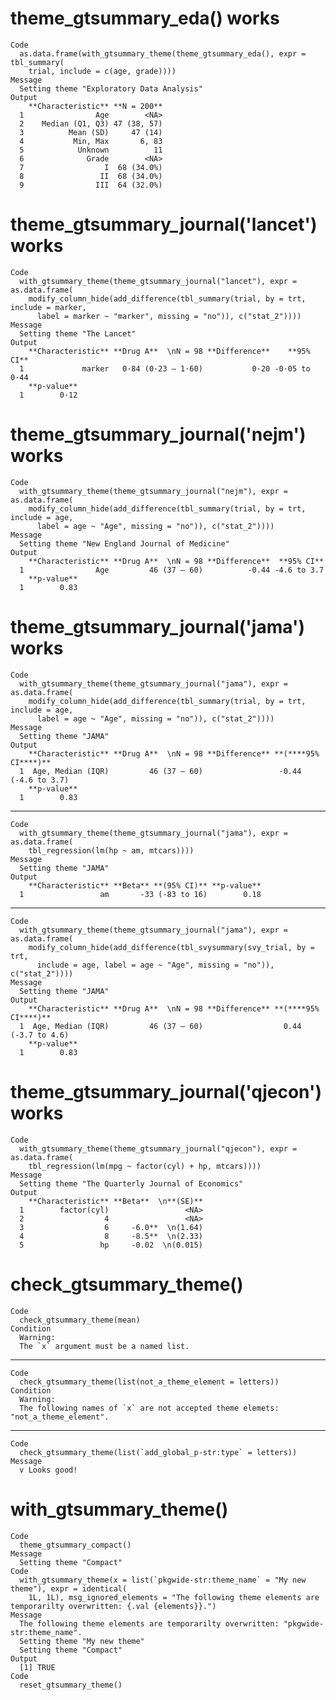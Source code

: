 # theme_gtsummary_eda() works

    Code
      as.data.frame(with_gtsummary_theme(theme_gtsummary_eda(), expr = tbl_summary(
        trial, include = c(age, grade))))
    Message
      Setting theme "Exploratory Data Analysis"
    Output
        **Characteristic** **N = 200**
      1                Age        <NA>
      2    Median (Q1, Q3) 47 (38, 57)
      3          Mean (SD)     47 (14)
      4           Min, Max       6, 83
      5            Unknown          11
      6              Grade        <NA>
      7                  I  68 (34.0%)
      8                 II  68 (34.0%)
      9                III  64 (32.0%)

# theme_gtsummary_journal('lancet') works

    Code
      with_gtsummary_theme(theme_gtsummary_journal("lancet"), expr = as.data.frame(
        modify_column_hide(add_difference(tbl_summary(trial, by = trt, include = marker,
          label = marker ~ "marker", missing = "no")), c("stat_2"))))
    Message
      Setting theme "The Lancet"
    Output
        **Characteristic** **Drug A**  \nN = 98 **Difference**    **95% CI**
      1             marker   0·84 (0·23 – 1·60)           0·20 -0·05 to 0·44
        **p-value**
      1        0·12

# theme_gtsummary_journal('nejm') works

    Code
      with_gtsummary_theme(theme_gtsummary_journal("nejm"), expr = as.data.frame(
        modify_column_hide(add_difference(tbl_summary(trial, by = trt, include = age,
          label = age ~ "Age", missing = "no")), c("stat_2"))))
    Message
      Setting theme "New England Journal of Medicine"
    Output
        **Characteristic** **Drug A**  \nN = 98 **Difference**  **95% CI**
      1                Age         46 (37 – 60)          -0.44 -4.6 to 3.7
        **p-value**
      1        0.83

# theme_gtsummary_journal('jama') works

    Code
      with_gtsummary_theme(theme_gtsummary_journal("jama"), expr = as.data.frame(
        modify_column_hide(add_difference(tbl_summary(trial, by = trt, include = age,
          label = age ~ "Age", missing = "no")), c("stat_2"))))
    Message
      Setting theme "JAMA"
    Output
        **Characteristic** **Drug A**  \nN = 98 **Difference** **(****95% CI****)**
      1  Age, Median (IQR)         46 (37 – 60)                 -0.44 (-4.6 to 3.7)
        **p-value**
      1        0.83

---

    Code
      with_gtsummary_theme(theme_gtsummary_journal("jama"), expr = as.data.frame(
        tbl_regression(lm(hp ~ am, mtcars))))
    Message
      Setting theme "JAMA"
    Output
        **Characteristic** **Beta** **(95% CI)** **p-value**
      1                 am       -33 (-83 to 16)        0.18

---

    Code
      with_gtsummary_theme(theme_gtsummary_journal("jama"), expr = as.data.frame(
        modify_column_hide(add_difference(tbl_svysummary(svy_trial, by = trt,
          include = age, label = age ~ "Age", missing = "no")), c("stat_2"))))
    Message
      Setting theme "JAMA"
    Output
        **Characteristic** **Drug A**  \nN = 98 **Difference** **(****95% CI****)**
      1  Age, Median (IQR)         46 (37 – 60)                  0.44 (-3.7 to 4.6)
        **p-value**
      1        0.83

# theme_gtsummary_journal('qjecon') works

    Code
      with_gtsummary_theme(theme_gtsummary_journal("qjecon"), expr = as.data.frame(
        tbl_regression(lm(mpg ~ factor(cyl) + hp, mtcars))))
    Message
      Setting theme "The Quarterly Journal of Economics"
    Output
        **Characteristic** **Beta**  \n**(SE)**
      1        factor(cyl)                 <NA>
      2                  4                 <NA>
      3                  6     -6.0**  \n(1.64)
      4                  8     -8.5**  \n(2.33)
      5                 hp     -0.02  \n(0.015)

# check_gtsummary_theme()

    Code
      check_gtsummary_theme(mean)
    Condition
      Warning:
      The `x` argument must be a named list.

---

    Code
      check_gtsummary_theme(list(not_a_theme_element = letters))
    Condition
      Warning:
      The following names of `x` are not accepted theme elemets: "not_a_theme_element".

---

    Code
      check_gtsummary_theme(list(`add_global_p-str:type` = letters))
    Message
      v Looks good!

# with_gtsummary_theme()

    Code
      theme_gtsummary_compact()
    Message
      Setting theme "Compact"
    Code
      with_gtsummary_theme(x = list(`pkgwide-str:theme_name` = "My new theme"), expr = identical(
        1L, 1L), msg_ignored_elements = "The following theme elements are temporarilty overwritten: {.val {elements}}.")
    Message
      The following theme elements are temporarilty overwritten: "pkgwide-str:theme_name".
      Setting theme "My new theme"
      Setting theme "Compact"
    Output
      [1] TRUE
    Code
      reset_gtsummary_theme()

